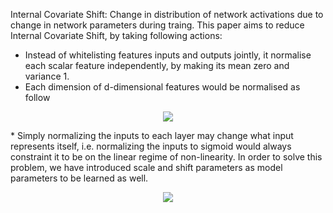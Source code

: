 Internal Covariate Shift: Change in distribution of network activations due to change in network parameters during traing.
This paper aims to reduce Internal Covariate Shift, by taking following actions:
* Instead of whitelisting features inputs and outputs jointly, it normalise each scalar feature independently, by making its mean zero and variance 1.
* Each dimension of d-dimensional features would be normalised as follow 
<p align="center">
<img align="centre" src="https://render.githubusercontent.com/render/math?math=\Large \hat%20x^{(k)}%20=%20\frac{x^{k}-E[x^{k}]}{\sqrt{Var[x^{k}]}}">
</p>
* Simply normalizing the inputs to each layer may change what input represents itself, i.e. normalizing the inputs to sigmoid would always constraint it to be on the linear regime of non-linearity. In order to solve this problem, we have introduced scale and shift parameters as model parameters to be learned as well.
<p align="center">
<img align="centre", src="https://render.githubusercontent.com/render/math?math=\Large%20y^{(k)}%20=%20\gamma^{(k)}\hat%20x^{(k)}%20%2B%20\beta^{(k)}">
</p>
